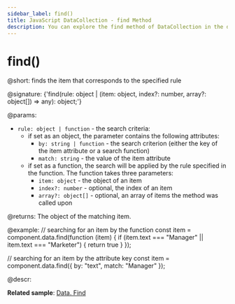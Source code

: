 ```yaml
---
sidebar_label: find()
title: JavaScript DataCollection - find Method 
description: You can explore the find method of DataCollection in the documentation of the DHTMLX JavaScript UI library. Browse developer guides and API reference, try out code examples and live demos, and download a free 30-day evaluation version of DHTMLX Suite.
---
```


# find()

@short: finds the item that corresponds to the specified rule

@signature: {'find(rule: object | (item: object, index?: number, array?: object[]) => any): object;'}

@params:
- `rule: object | function` - the search criteria:
    - if set as an object, the parameter contains the following attributes:
        - `by: string | function` - the search criterion (either the key of the item attribute or a search function)
        - `match: string` - the value of the item attribute
    - if set as a function, the search will be applied by the rule specified in the function. The function takes three parameters:
        - `item: object` - the object of an item
        - `index?: number` - optional, the index of an item
        - `array?: object[]` - optional, an array of items the method was called upon

@returns:
The object of the matching item.

@example:
// searching for an item by the function
const item = component.data.find(function (item) {
    if (item.text === "Manager" || item.text === "Marketer") {
        return true
    }
});

// searching for an item by the attribute key
const item = component.data.find({ by: "text", match: "Manager" });

@descr:

**Related sample**: [Data. Find](https://snippet.dhtmlx.com/fpxhdc46)


